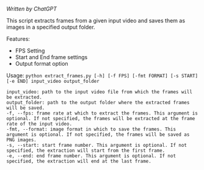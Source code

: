 *Written by ChatGPT*

This script extracts frames from a given input video and saves them as images in a specified output folder. 

Features:
* FPS Setting
* Start and End frame settings
* Output format option

Usage:
`python extract_frames.py [-h] [-f FPS] [-fmt FORMAT] [-s START] [-e END] input_video output_folder`

    input_video: path to the input video file from which the frames will be extracted.
    output_folder: path to the output folder where the extracted frames will be saved.
    -f, --fps: frame rate at which to extract the frames. This argument is optional. If not specified, the frames will be extracted at the frame rate of the input video.
    -fmt, --format: image format in which to save the frames. This argument is optional. If not specified, the frames will be saved as PNG images.
    -s, --start: start frame number. This argument is optional. If not specified, the extraction will start from the first frame.
    -e, --end: end frame number. This argument is optional. If not specified, the extraction will end at the last frame.
